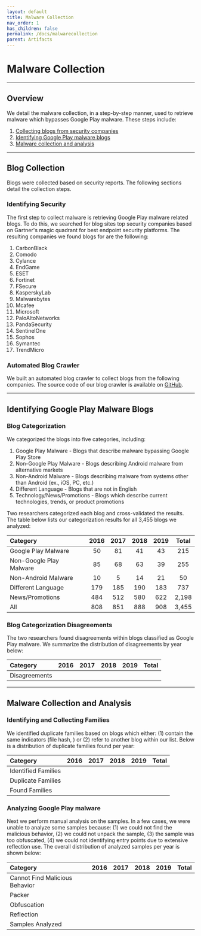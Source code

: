 ```yaml
---
layout: default
title: Malware Collection
nav_order: 1
has_children: false
permalink: /docs/malwarecollection
parent: Artifacts
---
```


# Malware Collection
---

## Overview

We detail the malware collection, in a step-by-step manner, used to retrieve malware which bypasses Google Play malware. These steps include:

1. [Collecting blogs from security companies](##blog-collection)
2. [Identifying Google Play malware blogs](##identifying-google-play-malware-blogs)
3. [Malware collection and analysis](##malware-collection-and-analysis)

---

## Blog Collection

Blogs were collected based on security reports. The following sections detail the collection steps.

### Identifying Security 

The first step to collect malware is retrieving Google Play malware related blogs. To do this, we searched for blog sites top security companies based on Gartner's magic quadrant for best endpoint security platforms. The resulting companies we found blogs for are the following:

1. CarbonBlack
2. Comodo
3. Cylance
4. EndGame
5. ESET
6. Fortinet
7. FSecure
8. KasperskyLab
9. Malwarebytes
10. Mcafee
11. Microsoft
12. PaloAltoNetworks
13. PandaSecurity
14. SentinelOne
15. Sophos
16. Symantec
17. TrendMicro

### Automated Blog Crawler

We built an automated blog crawler to collect blogs from the following companies. The source code of our blog crawler is available on [GitHub](https://github.com/hello-from-anon-researcher/BlogScrapeUtilities/).

---

## Identifying Google Play Malware Blogs

### Blog Categorization

We categorized the blogs into five categories, including:

1. Google Play Malware - Blogs that describe malware bypassing Google Play Store
2. Non-Google Play Malware - Blogs describing Android malware from alternative markets
3. Non-Android Malware - Blogs describing malware from systems other than Android (ex., iOS, PC, etc.)
4. Different Language - Blogs that are not in English
5. Technology/News/Promotions - Blogs which describe current technologies, trends, or product promotions

Two researchers categorized each blog and cross-validated the results. The table below lists our categorization results for all 3,455 blogs we analyzed:

|Category|2016|2017|2018|2019|Total|
|:-------------------------------|:------------------:|:------:|:------:|:------:|:------:|
|Google Play Malware|50|81|41|43|215|
|Non-Google Play Malware|85|68|63|39|255|
|Non-Android Malware|10|5|14|21|50|
|Different Language|179|185|190|183|737|
|News/Promotions|484|512|580|622|2,198|
|All|808|851|888|908|3,455|

### Blog Categorization Disagreements

The two researchers found disagreements within blogs classified as Google Play malware. We summarize the distribution of disagreements by year below:


|Category|2016|2017|2018|2019|Total|
|:-------------------------------|:------------------:|:------:|:------:|:------:|:------:|
|Disagreements||||||

---


## Malware Collection and Analysis

### Identifying and Collecting Families

We identified duplicate families based on blogs which either: (1) contain the same indicators (file hash, ) or (2) refer to another blog within our list. Below is a distribution of duplicate families found per year:


|Category|2016|2017|2018|2019|Total|
|:-------------------------------|:------------------:|:------:|:------:|:------:|:------:|
|Identified Families||||||
|Duplicate Families||||||
|Found Families||||||


### Analyzing Google Play malware

Next we perform manual analysis on the samples. In a few cases, we were unable to analyze some samples because: (1) we could not find the malicious behavior, (2) we could not unpack the sample, (3) the sample was too obfuscated, (4) we could not identifying entry points due to extensive reflection use. The overall distribution of analyzed samples per year is shown below:


|Category|2016|2017|2018|2019|Total|
|:-------------------------------|:------------------:|:------:|:------:|:------:|:------:|
|Cannot Find Malicious Behavior||||||
|Packer||||||
|Obfuscation||||||
|Reflection||||||
|Samples Analyzed||||||

